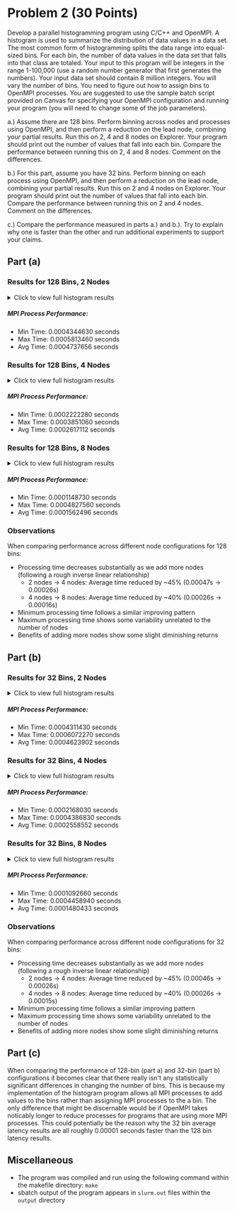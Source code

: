 # Problem 2 (30 Points)

Develop a parallel histogramming program using C/C++ and OpenMPI. A histogram is used to summarize the distribution of data values in a data set. The most common form of histogramming splits the data range into equal-sized bins. For each bin, the number of data values in the data set that falls into that class are totaled. Your input to this program will be integers in the range 1-100,000 (use a random number generator that first generates the numbers). Your input data set should contain 8 million integers. You will vary the number of bins. You need to figure out how to assign bins to OpenMPI processes. You are suggested to use the sample batch script provided on Canvas for specifying your OpenMPI configuration and running your program (you will need to change some of the job parameters).

a.) Assume there are 128 bins. Perform binning across nodes and processes using OpenMPI, and then perform a reduction on the lead node, combining your partial results. Run this on 2, 4 and 8 nodes on Explorer. Your program should print out the number of values that fall into each bin. Compare the performance between running this on 2, 4 and 8 nodes. Comment on the differences.

b.) For this part, assume you have 32 bins. Perform binning on each process using OpenMPI, and then perform a reduction on the lead node, combining your partial results. Run this on 2 and 4 nodes on Explorer. Your program should print out the number of values that fall into each bin. Compare the performance between running this on 2 and 4 nodes. Comment on the differences.

c.) Compare the performance measured in parts a.) and b.). Try to explain why one is faster than the other and run additional experiments to support your claims.

## Part (a)
### Results for 128 Bins, 2 Nodes
<details>
<summary>Click to view full histogram results</summary>

```
Parallel Histogram Results
============================

Total elements: 8000000 | Range: 1-100000 | Number of Bins: 128
MPI Processes: 56
Unique Nodes: 2

Performance Metrics:
  └── Min Time: 0.0004344630 seconds
  └── Max Time: 0.0005813460 seconds
  └── Avg Time: 0.0004737656 seconds

Bin 0: [1 - 781]
  └── Count: 62543
Bin 1: [782 - 1562]
  └── Count: 62488
Bin 2: [1563 - 2343]
  └── Count: 62873
Bin 3: [2344 - 3125]
  └── Count: 62453
Bin 4: [3126 - 3906]
  └── Count: 62351
Bin 5: [3907 - 4687]
  └── Count: 62567
Bin 6: [4688 - 5468]
  └── Count: 62702
Bin 7: [5469 - 6250]
  └── Count: 62334
Bin 8: [6251 - 7031]
  └── Count: 62592
Bin 9: [7032 - 7812]
  └── Count: 62817
Bin 10: [7813 - 8593]
  └── Count: 62332
Bin 11: [8594 - 9375]
  └── Count: 62621
Bin 12: [9376 - 10156]
  └── Count: 62301
Bin 13: [10157 - 10937]
  └── Count: 62561
Bin 14: [10938 - 11718]
  └── Count: 62910
Bin 15: [11719 - 12500]
  └── Count: 63026
Bin 16: [12501 - 13281]
  └── Count: 62410
Bin 17: [13282 - 14062]
  └── Count: 62835
Bin 18: [14063 - 14843]
  └── Count: 62675
Bin 19: [14844 - 15625]
  └── Count: 62521
Bin 20: [15626 - 16406]
  └── Count: 62556
Bin 21: [16407 - 17187]
  └── Count: 62140
Bin 22: [17188 - 17968]
  └── Count: 62483
Bin 23: [17969 - 18750]
  └── Count: 62548
Bin 24: [18751 - 19531]
  └── Count: 62598
Bin 25: [19532 - 20312]
  └── Count: 62363
Bin 26: [20313 - 21093]
  └── Count: 62574
Bin 27: [21094 - 21875]
  └── Count: 62157
Bin 28: [21876 - 22656]
  └── Count: 62334
Bin 29: [22657 - 23437]
  └── Count: 62520
Bin 30: [23438 - 24218]
  └── Count: 62710
Bin 31: [24219 - 25000]
  └── Count: 62489
Bin 32: [25001 - 25781]
  └── Count: 62519
Bin 33: [25782 - 26562]
  └── Count: 62828
Bin 34: [26563 - 27343]
  └── Count: 62397
Bin 35: [27344 - 28125]
  └── Count: 62987
Bin 36: [28126 - 28906]
  └── Count: 62440
Bin 37: [28907 - 29687]
  └── Count: 62408
Bin 38: [29688 - 30468]
  └── Count: 62227
Bin 39: [30469 - 31250]
  └── Count: 62567
Bin 40: [31251 - 32031]
  └── Count: 62394
Bin 41: [32032 - 32812]
  └── Count: 62070
Bin 42: [32813 - 33593]
  └── Count: 62366
Bin 43: [33594 - 34375]
  └── Count: 62826
Bin 44: [34376 - 35156]
  └── Count: 62746
Bin 45: [35157 - 35937]
  └── Count: 61769
Bin 46: [35938 - 36718]
  └── Count: 62858
Bin 47: [36719 - 37500]
  └── Count: 62587
Bin 48: [37501 - 38281]
  └── Count: 62424
Bin 49: [38282 - 39062]
  └── Count: 62419
Bin 50: [39063 - 39843]
  └── Count: 62285
Bin 51: [39844 - 40625]
  └── Count: 62524
Bin 52: [40626 - 41406]
  └── Count: 62649
Bin 53: [41407 - 42187]
  └── Count: 62279
Bin 54: [42188 - 42968]
  └── Count: 62138
Bin 55: [42969 - 43750]
  └── Count: 62631
Bin 56: [43751 - 44531]
  └── Count: 62081
Bin 57: [44532 - 45312]
  └── Count: 61904
Bin 58: [45313 - 46093]
  └── Count: 62407
Bin 59: [46094 - 46875]
  └── Count: 62809
Bin 60: [46876 - 47656]
  └── Count: 62608
Bin 61: [47657 - 48437]
  └── Count: 62773
Bin 62: [48438 - 49218]
  └── Count: 62291
Bin 63: [49219 - 50000]
  └── Count: 62793
Bin 64: [50001 - 50781]
  └── Count: 63229
Bin 65: [50782 - 51562]
  └── Count: 62224
Bin 66: [51563 - 52343]
  └── Count: 62073
Bin 67: [52344 - 53125]
  └── Count: 62212
Bin 68: [53126 - 53906]
  └── Count: 62651
Bin 69: [53907 - 54687]
  └── Count: 62643
Bin 70: [54688 - 55468]
  └── Count: 62532
Bin 71: [55469 - 56250]
  └── Count: 62019
Bin 72: [56251 - 57031]
  └── Count: 62587
Bin 73: [57032 - 57812]
  └── Count: 62212
Bin 74: [57813 - 58593]
  └── Count: 62620
Bin 75: [58594 - 59375]
  └── Count: 62335
Bin 76: [59376 - 60156]
  └── Count: 62598
Bin 77: [60157 - 60937]
  └── Count: 62469
Bin 78: [60938 - 61718]
  └── Count: 63138
Bin 79: [61719 - 62500]
  └── Count: 62351
Bin 80: [62501 - 63281]
  └── Count: 62414
Bin 81: [63282 - 64062]
  └── Count: 62333
Bin 82: [64063 - 64843]
  └── Count: 62122
Bin 83: [64844 - 65625]
  └── Count: 62359
Bin 84: [65626 - 66406]
  └── Count: 62690
Bin 85: [66407 - 67187]
  └── Count: 62705
Bin 86: [67188 - 67968]
  └── Count: 62008
Bin 87: [67969 - 68750]
  └── Count: 62609
Bin 88: [68751 - 69531]
  └── Count: 62333
Bin 89: [69532 - 70312]
  └── Count: 62310
Bin 90: [70313 - 71093]
  └── Count: 62663
Bin 91: [71094 - 71875]
  └── Count: 62062
Bin 92: [71876 - 72656]
  └── Count: 62824
Bin 93: [72657 - 73437]
  └── Count: 62692
Bin 94: [73438 - 74218]
  └── Count: 62650
Bin 95: [74219 - 75000]
  └── Count: 62687
Bin 96: [75001 - 75781]
  └── Count: 62461
Bin 97: [75782 - 76562]
  └── Count: 63135
Bin 98: [76563 - 77343]
  └── Count: 62106
Bin 99: [77344 - 78125]
  └── Count: 62250
Bin 100: [78126 - 78906]
  └── Count: 62785
Bin 101: [78907 - 79687]
  └── Count: 62338
Bin 102: [79688 - 80468]
  └── Count: 62186
Bin 103: [80469 - 81250]
  └── Count: 62685
Bin 104: [81251 - 82031]
  └── Count: 62421
Bin 105: [82032 - 82812]
  └── Count: 62211
Bin 106: [82813 - 83593]
  └── Count: 62620
Bin 107: [83594 - 84375]
  └── Count: 62155
Bin 108: [84376 - 85156]
  └── Count: 62537
Bin 109: [85157 - 85937]
  └── Count: 62799
Bin 110: [85938 - 86718]
  └── Count: 62822
Bin 111: [86719 - 87500]
  └── Count: 62443
Bin 112: [87501 - 88281]
  └── Count: 62633
Bin 113: [88282 - 89062]
  └── Count: 62739
Bin 114: [89063 - 89843]
  └── Count: 62482
Bin 115: [89844 - 90625]
  └── Count: 62580
Bin 116: [90626 - 91406]
  └── Count: 62984
Bin 117: [91407 - 92187]
  └── Count: 62370
Bin 118: [92188 - 92968]
  └── Count: 62038
Bin 119: [92969 - 93750]
  └── Count: 62471
Bin 120: [93751 - 94531]
  └── Count: 62965
Bin 121: [94532 - 95312]
  └── Count: 62617
Bin 122: [95313 - 96093]
  └── Count: 62390
Bin 123: [96094 - 96875]
  └── Count: 62133
Bin 124: [96876 - 97656]
  └── Count: 62356
Bin 125: [97657 - 98437]
  └── Count: 62307
Bin 126: [98438 - 99218]
  └── Count: 62550
Bin 127: [99219 - 100000]
  └── Count: 62689
```
</details>

##### MPI Process Performance:
- Min Time: 0.0004344630 seconds
- Max Time: 0.0005813460 seconds
- Avg Time: 0.0004737656 seconds

### Results for 128 Bins, 4 Nodes
<details>
<summary>Click to view full histogram results</summary>

```
Parallel Histogram Results
============================

Total elements: 8000000 | Range: 1-100000 | Number of Bins: 128
MPI Processes: 112
Unique Nodes: 4

Performance Metrics:
  └── Min Time: 0.0002222280 seconds
  └── Max Time: 0.0003851060 seconds
  └── Avg Time: 0.0002617112 seconds

Bin 0: [1 - 781]
  └── Count: 62543
Bin 1: [782 - 1562]
  └── Count: 62488
Bin 2: [1563 - 2343]
  └── Count: 62873
Bin 3: [2344 - 3125]
  └── Count: 62453
Bin 4: [3126 - 3906]
  └── Count: 62351
Bin 5: [3907 - 4687]
  └── Count: 62567
Bin 6: [4688 - 5468]
  └── Count: 62702
Bin 7: [5469 - 6250]
  └── Count: 62334
Bin 8: [6251 - 7031]
  └── Count: 62592
Bin 9: [7032 - 7812]
  └── Count: 62817
Bin 10: [7813 - 8593]
  └── Count: 62332
Bin 11: [8594 - 9375]
  └── Count: 62621
Bin 12: [9376 - 10156]
  └── Count: 62301
Bin 13: [10157 - 10937]
  └── Count: 62561
Bin 14: [10938 - 11718]
  └── Count: 62910
Bin 15: [11719 - 12500]
  └── Count: 63026
Bin 16: [12501 - 13281]
  └── Count: 62410
Bin 17: [13282 - 14062]
  └── Count: 62835
Bin 18: [14063 - 14843]
  └── Count: 62675
Bin 19: [14844 - 15625]
  └── Count: 62521
Bin 20: [15626 - 16406]
  └── Count: 62556
Bin 21: [16407 - 17187]
  └── Count: 62140
Bin 22: [17188 - 17968]
  └── Count: 62483
Bin 23: [17969 - 18750]
  └── Count: 62548
Bin 24: [18751 - 19531]
  └── Count: 62598
Bin 25: [19532 - 20312]
  └── Count: 62363
Bin 26: [20313 - 21093]
  └── Count: 62574
Bin 27: [21094 - 21875]
  └── Count: 62157
Bin 28: [21876 - 22656]
  └── Count: 62334
Bin 29: [22657 - 23437]
  └── Count: 62520
Bin 30: [23438 - 24218]
  └── Count: 62710
Bin 31: [24219 - 25000]
  └── Count: 62489
Bin 32: [25001 - 25781]
  └── Count: 62519
Bin 33: [25782 - 26562]
  └── Count: 62828
Bin 34: [26563 - 27343]
  └── Count: 62397
Bin 35: [27344 - 28125]
  └── Count: 62987
Bin 36: [28126 - 28906]
  └── Count: 62440
Bin 37: [28907 - 29687]
  └── Count: 62408
Bin 38: [29688 - 30468]
  └── Count: 62227
Bin 39: [30469 - 31250]
  └── Count: 62567
Bin 40: [31251 - 32031]
  └── Count: 62394
Bin 41: [32032 - 32812]
  └── Count: 62070
Bin 42: [32813 - 33593]
  └── Count: 62366
Bin 43: [33594 - 34375]
  └── Count: 62826
Bin 44: [34376 - 35156]
  └── Count: 62746
Bin 45: [35157 - 35937]
  └── Count: 61769
Bin 46: [35938 - 36718]
  └── Count: 62858
Bin 47: [36719 - 37500]
  └── Count: 62587
Bin 48: [37501 - 38281]
  └── Count: 62424
Bin 49: [38282 - 39062]
  └── Count: 62419
Bin 50: [39063 - 39843]
  └── Count: 62285
Bin 51: [39844 - 40625]
  └── Count: 62524
Bin 52: [40626 - 41406]
  └── Count: 62649
Bin 53: [41407 - 42187]
  └── Count: 62279
Bin 54: [42188 - 42968]
  └── Count: 62138
Bin 55: [42969 - 43750]
  └── Count: 62631
Bin 56: [43751 - 44531]
  └── Count: 62081
Bin 57: [44532 - 45312]
  └── Count: 61904
Bin 58: [45313 - 46093]
  └── Count: 62407
Bin 59: [46094 - 46875]
  └── Count: 62809
Bin 60: [46876 - 47656]
  └── Count: 62608
Bin 61: [47657 - 48437]
  └── Count: 62773
Bin 62: [48438 - 49218]
  └── Count: 62291
Bin 63: [49219 - 50000]
  └── Count: 62793
Bin 64: [50001 - 50781]
  └── Count: 63229
Bin 65: [50782 - 51562]
  └── Count: 62224
Bin 66: [51563 - 52343]
  └── Count: 62073
Bin 67: [52344 - 53125]
  └── Count: 62212
Bin 68: [53126 - 53906]
  └── Count: 62651
Bin 69: [53907 - 54687]
  └── Count: 62643
Bin 70: [54688 - 55468]
  └── Count: 62532
Bin 71: [55469 - 56250]
  └── Count: 62019
Bin 72: [56251 - 57031]
  └── Count: 62587
Bin 73: [57032 - 57812]
  └── Count: 62212
Bin 74: [57813 - 58593]
  └── Count: 62620
Bin 75: [58594 - 59375]
  └── Count: 62335
Bin 76: [59376 - 60156]
  └── Count: 62598
Bin 77: [60157 - 60937]
  └── Count: 62469
Bin 78: [60938 - 61718]
  └── Count: 63138
Bin 79: [61719 - 62500]
  └── Count: 62351
Bin 80: [62501 - 63281]
  └── Count: 62414
Bin 81: [63282 - 64062]
  └── Count: 62333
Bin 82: [64063 - 64843]
  └── Count: 62122
Bin 83: [64844 - 65625]
  └── Count: 62359
Bin 84: [65626 - 66406]
  └── Count: 62690
Bin 85: [66407 - 67187]
  └── Count: 62705
Bin 86: [67188 - 67968]
  └── Count: 62008
Bin 87: [67969 - 68750]
  └── Count: 62609
Bin 88: [68751 - 69531]
  └── Count: 62333
Bin 89: [69532 - 70312]
  └── Count: 62310
Bin 90: [70313 - 71093]
  └── Count: 62663
Bin 91: [71094 - 71875]
  └── Count: 62062
Bin 92: [71876 - 72656]
  └── Count: 62824
Bin 93: [72657 - 73437]
  └── Count: 62692
Bin 94: [73438 - 74218]
  └── Count: 62650
Bin 95: [74219 - 75000]
  └── Count: 62687
Bin 96: [75001 - 75781]
  └── Count: 62461
Bin 97: [75782 - 76562]
  └── Count: 63135
Bin 98: [76563 - 77343]
  └── Count: 62106
Bin 99: [77344 - 78125]
  └── Count: 62250
Bin 100: [78126 - 78906]
  └── Count: 62785
Bin 101: [78907 - 79687]
  └── Count: 62338
Bin 102: [79688 - 80468]
  └── Count: 62186
Bin 103: [80469 - 81250]
  └── Count: 62685
Bin 104: [81251 - 82031]
  └── Count: 62421
Bin 105: [82032 - 82812]
  └── Count: 62211
Bin 106: [82813 - 83593]
  └── Count: 62620
Bin 107: [83594 - 84375]
  └── Count: 62155
Bin 108: [84376 - 85156]
  └── Count: 62537
Bin 109: [85157 - 85937]
  └── Count: 62799
Bin 110: [85938 - 86718]
  └── Count: 62822
Bin 111: [86719 - 87500]
  └── Count: 62443
Bin 112: [87501 - 88281]
  └── Count: 62633
Bin 113: [88282 - 89062]
  └── Count: 62739
Bin 114: [89063 - 89843]
  └── Count: 62482
Bin 115: [89844 - 90625]
  └── Count: 62580
Bin 116: [90626 - 91406]
  └── Count: 62984
Bin 117: [91407 - 92187]
  └── Count: 62370
Bin 118: [92188 - 92968]
  └── Count: 62038
Bin 119: [92969 - 93750]
  └── Count: 62471
Bin 120: [93751 - 94531]
  └── Count: 62965
Bin 121: [94532 - 95312]
  └── Count: 62617
Bin 122: [95313 - 96093]
  └── Count: 62390
Bin 123: [96094 - 96875]
  └── Count: 62133
Bin 124: [96876 - 97656]
  └── Count: 62356
Bin 125: [97657 - 98437]
  └── Count: 62307
Bin 126: [98438 - 99218]
  └── Count: 62550
Bin 127: [99219 - 100000]
  └── Count: 62689
```
</details>

##### MPI Process Performance:
- Min Time: 0.0002222280 seconds
- Max Time: 0.0003851060 seconds
- Avg Time: 0.0002617112 seconds

### Results for 128 Bins, 8 Nodes
<details>
<summary>Click to view full histogram results</summary>

```
Parallel Histogram Results
============================

Total elements: 8000000 | Range: 1-100000 | Number of Bins: 128
MPI Processes: 224
Unique Nodes: 8

Performance Metrics:
  └── Min Time: 0.0001148730 seconds
  └── Max Time: 0.0004827560 seconds
  └── Avg Time: 0.0001562496 seconds

Bin 0: [1 - 781]
  └── Count: 62543
Bin 1: [782 - 1562]
  └── Count: 62488
Bin 2: [1563 - 2343]
  └── Count: 62873
Bin 3: [2344 - 3125]
  └── Count: 62453
Bin 4: [3126 - 3906]
  └── Count: 62351
Bin 5: [3907 - 4687]
  └── Count: 62567
Bin 6: [4688 - 5468]
  └── Count: 62702
Bin 7: [5469 - 6250]
  └── Count: 62334
Bin 8: [6251 - 7031]
  └── Count: 62592
Bin 9: [7032 - 7812]
  └── Count: 62817
Bin 10: [7813 - 8593]
  └── Count: 62332
Bin 11: [8594 - 9375]
  └── Count: 62621
Bin 12: [9376 - 10156]
  └── Count: 62301
Bin 13: [10157 - 10937]
  └── Count: 62561
Bin 14: [10938 - 11718]
  └── Count: 62910
Bin 15: [11719 - 12500]
  └── Count: 63026
Bin 16: [12501 - 13281]
  └── Count: 62410
Bin 17: [13282 - 14062]
  └── Count: 62835
Bin 18: [14063 - 14843]
  └── Count: 62675
Bin 19: [14844 - 15625]
  └── Count: 62521
Bin 20: [15626 - 16406]
  └── Count: 62556
Bin 21: [16407 - 17187]
  └── Count: 62140
Bin 22: [17188 - 17968]
  └── Count: 62483
Bin 23: [17969 - 18750]
  └── Count: 62548
Bin 24: [18751 - 19531]
  └── Count: 62598
Bin 25: [19532 - 20312]
  └── Count: 62363
Bin 26: [20313 - 21093]
  └── Count: 62574
Bin 27: [21094 - 21875]
  └── Count: 62157
Bin 28: [21876 - 22656]
  └── Count: 62334
Bin 29: [22657 - 23437]
  └── Count: 62520
Bin 30: [23438 - 24218]
  └── Count: 62710
Bin 31: [24219 - 25000]
  └── Count: 62489
Bin 32: [25001 - 25781]
  └── Count: 62519
Bin 33: [25782 - 26562]
  └── Count: 62828
Bin 34: [26563 - 27343]
  └── Count: 62397
Bin 35: [27344 - 28125]
  └── Count: 62987
Bin 36: [28126 - 28906]
  └── Count: 62440
Bin 37: [28907 - 29687]
  └── Count: 62408
Bin 38: [29688 - 30468]
  └── Count: 62227
Bin 39: [30469 - 31250]
  └── Count: 62567
Bin 40: [31251 - 32031]
  └── Count: 62394
Bin 41: [32032 - 32812]
  └── Count: 62070
Bin 42: [32813 - 33593]
  └── Count: 62366
Bin 43: [33594 - 34375]
  └── Count: 62826
Bin 44: [34376 - 35156]
  └── Count: 62746
Bin 45: [35157 - 35937]
  └── Count: 61769
Bin 46: [35938 - 36718]
  └── Count: 62858
Bin 47: [36719 - 37500]
  └── Count: 62587
Bin 48: [37501 - 38281]
  └── Count: 62424
Bin 49: [38282 - 39062]
  └── Count: 62419
Bin 50: [39063 - 39843]
  └── Count: 62285
Bin 51: [39844 - 40625]
  └── Count: 62524
Bin 52: [40626 - 41406]
  └── Count: 62649
Bin 53: [41407 - 42187]
  └── Count: 62279
Bin 54: [42188 - 42968]
  └── Count: 62138
Bin 55: [42969 - 43750]
  └── Count: 62631
Bin 56: [43751 - 44531]
  └── Count: 62081
Bin 57: [44532 - 45312]
  └── Count: 61904
Bin 58: [45313 - 46093]
  └── Count: 62407
Bin 59: [46094 - 46875]
  └── Count: 62809
Bin 60: [46876 - 47656]
  └── Count: 62608
Bin 61: [47657 - 48437]
  └── Count: 62773
Bin 62: [48438 - 49218]
  └── Count: 62291
Bin 63: [49219 - 50000]
  └── Count: 62793
Bin 64: [50001 - 50781]
  └── Count: 63229
Bin 65: [50782 - 51562]
  └── Count: 62224
Bin 66: [51563 - 52343]
  └── Count: 62073
Bin 67: [52344 - 53125]
  └── Count: 62212
Bin 68: [53126 - 53906]
  └── Count: 62651
Bin 69: [53907 - 54687]
  └── Count: 62643
Bin 70: [54688 - 55468]
  └── Count: 62532
Bin 71: [55469 - 56250]
  └── Count: 62019
Bin 72: [56251 - 57031]
  └── Count: 62587
Bin 73: [57032 - 57812]
  └── Count: 62212
Bin 74: [57813 - 58593]
  └── Count: 62620
Bin 75: [58594 - 59375]
  └── Count: 62335
Bin 76: [59376 - 60156]
  └── Count: 62598
Bin 77: [60157 - 60937]
  └── Count: 62469
Bin 78: [60938 - 61718]
  └── Count: 63138
Bin 79: [61719 - 62500]
  └── Count: 62351
Bin 80: [62501 - 63281]
  └── Count: 62414
Bin 81: [63282 - 64062]
  └── Count: 62333
Bin 82: [64063 - 64843]
  └── Count: 62122
Bin 83: [64844 - 65625]
  └── Count: 62359
Bin 84: [65626 - 66406]
  └── Count: 62690
Bin 85: [66407 - 67187]
  └── Count: 62705
Bin 86: [67188 - 67968]
  └── Count: 62008
Bin 87: [67969 - 68750]
  └── Count: 62609
Bin 88: [68751 - 69531]
  └── Count: 62333
Bin 89: [69532 - 70312]
  └── Count: 62310
Bin 90: [70313 - 71093]
  └── Count: 62663
Bin 91: [71094 - 71875]
  └── Count: 62062
Bin 92: [71876 - 72656]
  └── Count: 62824
Bin 93: [72657 - 73437]
  └── Count: 62692
Bin 94: [73438 - 74218]
  └── Count: 62650
Bin 95: [74219 - 75000]
  └── Count: 62687
Bin 96: [75001 - 75781]
  └── Count: 62461
Bin 97: [75782 - 76562]
  └── Count: 63135
Bin 98: [76563 - 77343]
  └── Count: 62106
Bin 99: [77344 - 78125]
  └── Count: 62250
Bin 100: [78126 - 78906]
  └── Count: 62785
Bin 101: [78907 - 79687]
  └── Count: 62338
Bin 102: [79688 - 80468]
  └── Count: 62186
Bin 103: [80469 - 81250]
  └── Count: 62685
Bin 104: [81251 - 82031]
  └── Count: 62421
Bin 105: [82032 - 82812]
  └── Count: 62211
Bin 106: [82813 - 83593]
  └── Count: 62620
Bin 107: [83594 - 84375]
  └── Count: 62155
Bin 108: [84376 - 85156]
  └── Count: 62537
Bin 109: [85157 - 85937]
  └── Count: 62799
Bin 110: [85938 - 86718]
  └── Count: 62822
Bin 111: [86719 - 87500]
  └── Count: 62443
Bin 112: [87501 - 88281]
  └── Count: 62633
Bin 113: [88282 - 89062]
  └── Count: 62739
Bin 114: [89063 - 89843]
  └── Count: 62482
Bin 115: [89844 - 90625]
  └── Count: 62580
Bin 116: [90626 - 91406]
  └── Count: 62984
Bin 117: [91407 - 92187]
  └── Count: 62370
Bin 118: [92188 - 92968]
  └── Count: 62038
Bin 119: [92969 - 93750]
  └── Count: 62471
Bin 120: [93751 - 94531]
  └── Count: 62965
Bin 121: [94532 - 95312]
  └── Count: 62617
Bin 122: [95313 - 96093]
  └── Count: 62390
Bin 123: [96094 - 96875]
  └── Count: 62133
Bin 124: [96876 - 97656]
  └── Count: 62356
Bin 125: [97657 - 98437]
  └── Count: 62307
Bin 126: [98438 - 99218]
  └── Count: 62550
Bin 127: [99219 - 100000]
  └── Count: 62689
```
</details>

##### MPI Process Performance:
- Min Time: 0.0001148730 seconds
- Max Time: 0.0004827560 seconds
- Avg Time: 0.0001562496 seconds

### Observations
When comparing performance across different node configurations for 128 bins:

- Processing time decreases substantially as we add more nodes (following a rough inverse linear relationship)
    - 2 nodes → 4 nodes: Average time reduced by ~45% (0.00047s → 0.00026s)
    - 4 nodes → 8 nodes: Average time reduced by ~40% (0.00026s → 0.00016s)
- Minimum processing time follows a similar improving pattern
- Maximum processing time shows some variability unrelated to the number of nodes
- Benefits of adding more nodes show some slight diminishing returns

## Part (b)

### Results for 32 Bins, 2 Nodes
<details>
<summary>Click to view full histogram results</summary>

```
Parallel Histogram Results
============================

Total elements: 8000000 | Range: 1-100000 | Number of Bins: 32
MPI Processes: 56
Unique Nodes: 2

Performance Metrics:
  └── Min Time: 0.0004311430 seconds
  └── Max Time: 0.0006072270 seconds
  └── Avg Time: 0.0004623902 seconds

Bin 0: [1 - 3125]
  └── Count: 250357
Bin 1: [3126 - 6250]
  └── Count: 249954
Bin 2: [6251 - 9375]
  └── Count: 250362
Bin 3: [9376 - 12500]
  └── Count: 250798
Bin 4: [12501 - 15625]
  └── Count: 250441
Bin 5: [15626 - 18750]
  └── Count: 249727
Bin 6: [18751 - 21875]
  └── Count: 249692
Bin 7: [21876 - 25000]
  └── Count: 250053
Bin 8: [25001 - 28125]
  └── Count: 250731
Bin 9: [28126 - 31250]
  └── Count: 249642
Bin 10: [31251 - 34375]
  └── Count: 249656
Bin 11: [34376 - 37500]
  └── Count: 249960
Bin 12: [37501 - 40625]
  └── Count: 249652
Bin 13: [40626 - 43750]
  └── Count: 249697
Bin 14: [43751 - 46875]
  └── Count: 249201
Bin 15: [46876 - 50000]
  └── Count: 250465
Bin 16: [50001 - 53125]
  └── Count: 249738
Bin 17: [53126 - 56250]
  └── Count: 249845
Bin 18: [56251 - 59375]
  └── Count: 249754
Bin 19: [59376 - 62500]
  └── Count: 250556
Bin 20: [62501 - 65625]
  └── Count: 249228
Bin 21: [65626 - 68750]
  └── Count: 250012
Bin 22: [68751 - 71875]
  └── Count: 249368
Bin 23: [71876 - 75000]
  └── Count: 250853
Bin 24: [75001 - 78125]
  └── Count: 249952
Bin 25: [78126 - 81250]
  └── Count: 249994
Bin 26: [81251 - 84375]
  └── Count: 249407
Bin 27: [84376 - 87500]
  └── Count: 250601
Bin 28: [87501 - 90625]
  └── Count: 250434
Bin 29: [90626 - 93750]
  └── Count: 249863
Bin 30: [93751 - 96875]
  └── Count: 250105
Bin 31: [96876 - 100000]
  └── Count: 249902
```
</details>

##### MPI Process Performance:
- Min Time: 0.0004311430 seconds
- Max Time: 0.0006072270 seconds
- Avg Time: 0.0004623902 seconds

### Results for 32 Bins, 4 Nodes
<details>
<summary>Click to view full histogram results</summary>

```
Parallel Histogram Results
============================

Total elements: 8000000 | Range: 1-100000 | Number of Bins: 32
MPI Processes: 112
Unique Nodes: 4

Performance Metrics:
  └── Min Time: 0.0002168030 seconds
  └── Max Time: 0.0004386830 seconds
  └── Avg Time: 0.0002558552 seconds

Bin 0: [1 - 3125]
  └── Count: 250357
Bin 1: [3126 - 6250]
  └── Count: 249954
Bin 2: [6251 - 9375]
  └── Count: 250362
Bin 3: [9376 - 12500]
  └── Count: 250798
Bin 4: [12501 - 15625]
  └── Count: 250441
Bin 5: [15626 - 18750]
  └── Count: 249727
Bin 6: [18751 - 21875]
  └── Count: 249692
Bin 7: [21876 - 25000]
  └── Count: 250053
Bin 8: [25001 - 28125]
  └── Count: 250731
Bin 9: [28126 - 31250]
  └── Count: 249642
Bin 10: [31251 - 34375]
  └── Count: 249656
Bin 11: [34376 - 37500]
  └── Count: 249960
Bin 12: [37501 - 40625]
  └── Count: 249652
Bin 13: [40626 - 43750]
  └── Count: 249697
Bin 14: [43751 - 46875]
  └── Count: 249201
Bin 15: [46876 - 50000]
  └── Count: 250465
Bin 16: [50001 - 53125]
  └── Count: 249738
Bin 17: [53126 - 56250]
  └── Count: 249845
Bin 18: [56251 - 59375]
  └── Count: 249754
Bin 19: [59376 - 62500]
  └── Count: 250556
Bin 20: [62501 - 65625]
  └── Count: 249228
Bin 21: [65626 - 68750]
  └── Count: 250012
Bin 22: [68751 - 71875]
  └── Count: 249368
Bin 23: [71876 - 75000]
  └── Count: 250853
Bin 24: [75001 - 78125]
  └── Count: 249952
Bin 25: [78126 - 81250]
  └── Count: 249994
Bin 26: [81251 - 84375]
  └── Count: 249407
Bin 27: [84376 - 87500]
  └── Count: 250601
Bin 28: [87501 - 90625]
  └── Count: 250434
Bin 29: [90626 - 93750]
  └── Count: 249863
Bin 30: [93751 - 96875]
  └── Count: 250105
Bin 31: [96876 - 100000]
  └── Count: 249902
```
</details>

##### MPI Process Performance:
- Min Time: 0.0002168030 seconds
- Max Time: 0.0004386830 seconds
- Avg Time: 0.0002558552 seconds

### Results for 32 Bins, 8 Nodes
<details>
<summary>Click to view full histogram results</summary>

```
Parallel Histogram Results
============================

Total elements: 8000000 | Range: 1-100000 | Number of Bins: 32
MPI Processes: 224
Unique Nodes: 8

Performance Metrics:
  └── Min Time: 0.0001092660 seconds
  └── Max Time: 0.0004458940 seconds
  └── Avg Time: 0.0001480433 seconds

Bin 0: [1 - 3125]
  └── Count: 250357
Bin 1: [3126 - 6250]
  └── Count: 249954
Bin 2: [6251 - 9375]
  └── Count: 250362
Bin 3: [9376 - 12500]
  └── Count: 250798
Bin 4: [12501 - 15625]
  └── Count: 250441
Bin 5: [15626 - 18750]
  └── Count: 249727
Bin 6: [18751 - 21875]
  └── Count: 249692
Bin 7: [21876 - 25000]
  └── Count: 250053
Bin 8: [25001 - 28125]
  └── Count: 250731
Bin 9: [28126 - 31250]
  └── Count: 249642
Bin 10: [31251 - 34375]
  └── Count: 249656
Bin 11: [34376 - 37500]
  └── Count: 249960
Bin 12: [37501 - 40625]
  └── Count: 249652
Bin 13: [40626 - 43750]
  └── Count: 249697
Bin 14: [43751 - 46875]
  └── Count: 249201
Bin 15: [46876 - 50000]
  └── Count: 250465
Bin 16: [50001 - 53125]
  └── Count: 249738
Bin 17: [53126 - 56250]
  └── Count: 249845
Bin 18: [56251 - 59375]
  └── Count: 249754
Bin 19: [59376 - 62500]
  └── Count: 250556
Bin 20: [62501 - 65625]
  └── Count: 249228
Bin 21: [65626 - 68750]
  └── Count: 250012
Bin 22: [68751 - 71875]
  └── Count: 249368
Bin 23: [71876 - 75000]
  └── Count: 250853
Bin 24: [75001 - 78125]
  └── Count: 249952
Bin 25: [78126 - 81250]
  └── Count: 249994
Bin 26: [81251 - 84375]
  └── Count: 249407
Bin 27: [84376 - 87500]
  └── Count: 250601
Bin 28: [87501 - 90625]
  └── Count: 250434
Bin 29: [90626 - 93750]
  └── Count: 249863
Bin 30: [93751 - 96875]
  └── Count: 250105
Bin 31: [96876 - 100000]
  └── Count: 249902
```
</details>

##### MPI Process Performance:
- Min Time: 0.0001092660 seconds
- Max Time: 0.0004458940 seconds
- Avg Time: 0.0001480433 seconds

### Observations
When comparing performance across different node configurations for 32 bins:

- Processing time decreases substantially as we add more nodes (following a rough inverse linear relationship)
    - 2 nodes → 4 nodes: Average time reduced by ~45% (0.00046s → 0.00026s)
    - 4 nodes → 8 nodes: Average time reduced by ~40% (0.00026s → 0.00015s)
- Minimum processing time follows a similar improving pattern
- Maximum processing time shows some variability unrelated to the number of nodes
- Benefits of adding more nodes show some slight diminishing returns

## Part (c)

When comparing the performance of 128-bin (part a) and 32-bin (part b) configurations it becomes clear that there really isn't any statistically significant differences in changing the number of bins. This is because my implementation of the histogram program allows all MPI processes to add values to the bins rather than assigning MPI processes to the a bin. The only difference that might be discernable would be if OpenMPI takes noticably longer to reduce processes for programs that are using more MPI processes. This could potentially be the reason why the 32 bin average latency results are all roughly 0.00001 seconds faster than the 128 bin latency results.

## Miscellaneous
- The program was compiled and run using the following command within the makefile directory:
```make```
- sbatch output of the program appears in `slurm.out` files within the `output` directory